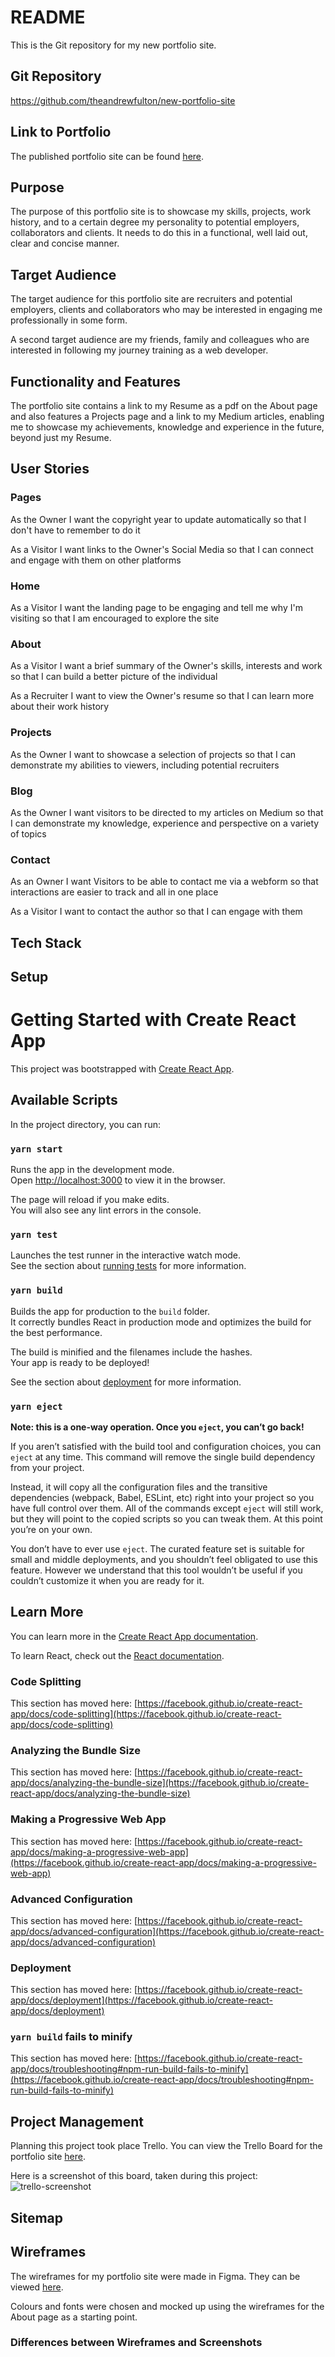# README

This is the Git repository for my new portfolio site.

## Git Repository

https://github.com/theandrewfulton/new-portfolio-site

## Link to Portfolio

The published portfolio site can be found [here](https://theandrewfulton.com).

## Purpose

The purpose of this portfolio site is to showcase my skills,  projects, work history, and to a certain degree my personality to  potential employers, collaborators and clients. It needs to do this in a functional, well laid out, clear and concise manner.

## Target Audience

The target audience for this portfolio site are recruiters and  potential employers, clients and collaborators who may be interested in engaging me professionally in some form.

A second target audience are my friends, family and colleagues who  are interested in following my journey training as a web developer.

## Functionality and Features

The portfolio site contains a link to my Resume as a pdf on the About page and also features a Projects page and a link to my Medium articles, enabling me to showcase my achievements, knowledge and experience in the future, beyond just my Resume.

## User Stories
### Pages

As the Owner I want the copyright year to update automatically so that I don't have to remember to do it

As a Visitor I want links to the Owner's Social Media so that I can connect and engage with them on other platforms

### Home

As a Visitor I want the landing page to be engaging and tell me why I'm visiting so that I am encouraged to explore the site

### About

As a Visitor I want a brief summary of the Owner's skills, interests and work so that I can build a better picture of the individual

As a Recruiter I want to view the Owner's resume so that I can learn more about their work history

### Projects

As the Owner I want to showcase a selection of projects so that I can demonstrate my abilities to viewers, including potential recruiters

### Blog

As the Owner I want visitors to be directed to my articles on Medium so that I can demonstrate my knowledge, experience and perspective on a variety of topics

### Contact

As an Owner I want Visitors to be able to contact me via a webform so that interactions are easier to track and all in one place

As a Visitor I want to contact the author so that I can engage with them

## Tech Stack

## Setup

# Getting Started with Create React App

This project was bootstrapped with [Create React App](https://github.com/facebook/create-react-app).

## Available Scripts

In the project directory, you can run:

### `yarn start`

Runs the app in the development mode.\
Open [http://localhost:3000](http://localhost:3000) to view it in the browser.

The page will reload if you make edits.\
You will also see any lint errors in the console.

### `yarn test`

Launches the test runner in the interactive watch mode.\
See the section about [running tests](https://facebook.github.io/create-react-app/docs/running-tests) for more information.

### `yarn build`

Builds the app for production to the `build` folder.\
It correctly bundles React in production mode and optimizes the build for the best performance.

The build is minified and the filenames include the hashes.\
Your app is ready to be deployed!

See the section about [deployment](https://facebook.github.io/create-react-app/docs/deployment) for more information.

### `yarn eject`

**Note: this is a one-way operation. Once you `eject`, you can’t go back!**

If you aren’t satisfied with the build tool and configuration choices, you can `eject` at any time. This command will remove the single build dependency from your project.

Instead, it will copy all the configuration files and the transitive dependencies (webpack, Babel, ESLint, etc) right into your project so you have full control over them. All of the commands except `eject` will still work, but they will point to the copied scripts so you can tweak them. At this point you’re on your own.

You don’t have to ever use `eject`. The curated feature set is suitable for small and middle deployments, and you shouldn’t feel obligated to use this feature. However we understand that this tool wouldn’t be useful if you couldn’t customize it when you are ready for it.

## Learn More

You can learn more in the [Create React App documentation](https://facebook.github.io/create-react-app/docs/getting-started).

To learn React, check out the [React documentation](https://reactjs.org/).

### Code Splitting

This section has moved here: [https://facebook.github.io/create-react-app/docs/code-splitting](https://facebook.github.io/create-react-app/docs/code-splitting)

### Analyzing the Bundle Size

This section has moved here: [https://facebook.github.io/create-react-app/docs/analyzing-the-bundle-size](https://facebook.github.io/create-react-app/docs/analyzing-the-bundle-size)

### Making a Progressive Web App

This section has moved here: [https://facebook.github.io/create-react-app/docs/making-a-progressive-web-app](https://facebook.github.io/create-react-app/docs/making-a-progressive-web-app)

### Advanced Configuration

This section has moved here: [https://facebook.github.io/create-react-app/docs/advanced-configuration](https://facebook.github.io/create-react-app/docs/advanced-configuration)

### Deployment

This section has moved here: [https://facebook.github.io/create-react-app/docs/deployment](https://facebook.github.io/create-react-app/docs/deployment)

### `yarn build` fails to minify

This section has moved here: [https://facebook.github.io/create-react-app/docs/troubleshooting#npm-run-build-fails-to-minify](https://facebook.github.io/create-react-app/docs/troubleshooting#npm-run-build-fails-to-minify)



## Project Management

Planning this project took place Trello. You can view the Trello Board for the portfolio site [here](https://trello.com/b/wLVhjT7q/new-portfolio-site).

Here is a screenshot of this board, taken during this project:![trello-screenshot](docs/images/trello/first-trello-screenshot.png)

## Sitemap

## Wireframes

The wireframes for my portfolio site were made in Figma. They can be viewed [here](https://www.figma.com/file/am1oeEiXQoFJjtFyFQZexB/New-Portfolio-Site?node-id=0%3A1).

Colours and fonts were chosen and mocked up using the wireframes for the About page as a starting point.

### Differences between Wireframes and Screenshots